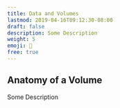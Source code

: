 ```yaml
---
title: Data and Volumes
lastmod: 2019-04-16T09:12:30-08:00
draft: false
description: Some Description
weight: 5
emoji: 🤹
free: true
---
```


## Anatomy of a Volume

Some Description